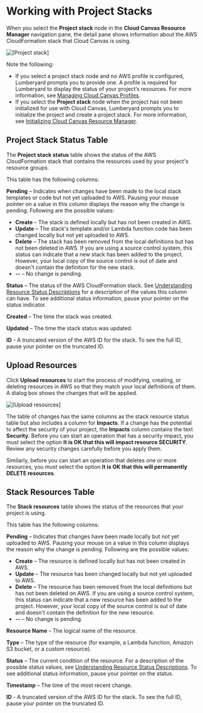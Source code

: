 # Working with Project Stacks<a name="cloud-canvas-ui-rm-project-stack"></a>

When you select the **Project stack** node in the **Cloud Canvas Resource Manager** navigation pane, the detail pane shows information about the AWS CloudFormation stack that Cloud Canvas is using\. 

![\[Project stack\]](http://docs.aws.amazon.com/lumberyard/latest/userguide/images/cloud_canvas/cloud-canvas-project-stack.png)

Note the following: 
+ If you select a project stack node and no AWS profile is configured, Lumberyard prompts you to provide one\. A profile is required for Lumberyard to display the status of your project’s resources\. For more information, see [Managing Cloud Canvas Profiles](cloud-canvas-ui-credentials-manager.md)\. 
+ If you select the **Project stack** node when the project has not been initialized for use with Cloud Canvas, Lumberyard prompts you to initialize the project and create a project stack\. For more information, see [Initializing Cloud Canvas Resource Manager](cloud-canvas-ui-rm-initialize.md)\. 

## Project Stack Status Table<a name="cloud-canvas-ui-rm-project-stack-status-table"></a>

The **Project stack status** table shows the status of the AWS CloudFormation stack that contains the resources used by your project's resource groups\. 

This table has the following columns: 

**Pending** – Indicates when changes have been made to the local stack templates or code but not yet uploaded to AWS\. Pausing your mouse pointer on a value in this column displays the reason why the change is pending\. Following are the possible values: 
+ **Create** – The stack is defined locally but has not been created in AWS\.
+ **Update** – The stack's template and/or Lambda function code has been changed locally but not yet uploaded to AWS\.
+ **Delete** – The stack has been removed from the local definitions but has not been deleted in AWS\. If you are using a source control system, this status can indicate that a new stack has been added to the project\. However, your local copy of the source control is out of date and doesn't contain the definition for the new stack\.
+  **\-\-** – No change is pending\. 

**Status** – The status of the AWS CloudFormation stack\. See [Understanding Resource Status Descriptions](cloud-canvas-ui-rm-resource-status-descriptions.md) for a description of the values this column can have\. To see additional status information, pause your pointer on the status indicator\. 

 **Created** – The time the stack was created\. 

 **Updated** – The time the stack status was updated\. 

 **ID** \- A truncated version of the AWS ID for the stack\. To see the full ID, pause your pointer on the truncated ID\. 

## Upload Resources<a name="cloud-canvas-ui-rm-upload-resources"></a>

Click **Upload resources** to start the process of modifying, creating, or deleting resources in AWS so that they match your local definitions of them\. A dialog box shows the changes that will be applied\.

![\[Upload resources\]](http://docs.aws.amazon.com/lumberyard/latest/userguide/images/cloud_canvas/cloud-canvas-project-stack-update-dialog.png)

The table of changes has the same columns as the stack resource status table but also includes a column for **Impacts**\. If a change has the potential to affect the security of your project, the **Impacts** column contains the text **Security**\. Before you can start an operation that has a security impact, you must select the option **It is OK that this will impact resource SECURITY**\. Review any security changes carefully before you apply them\. 

Similarly, before you can start an operation that deletes one or more resources, you must select the option **It is OK that this will permanently DELETE resources**\. 

## Stack Resources Table<a name="cloud-canvas-ui-rm-stack-resources-table"></a>

The **Stack resources** table shows the status of the resources that your project is using\. 

This table has the following columns: 

**Pending** – Indicates that changes have been made locally but not yet uploaded to AWS\. Pausing your mouse on a value in this column displays the reason why the change is pending\. Following are the possible values: 
+ **Create** – The resource is defined locally but has not been created in AWS\.
+ **Update** – The resource has been changed locally but not yet uploaded to AWS\.
+ **Delete** – The resource has been removed from the local definitions but has not been deleted on AWS\. If you are using a source control system, this status can indicate that a new resource has been added to the project\. However, your local copy of the source control is out of date and doesn't contain the definition for the new resource\.
+  **\-\-** – No change is pending\. 

 **Resource Name** – The logical name of the resource\. 

 **Type** – The type of the resource \(for example, a Lambda function, Amazon S3 bucket, or a custom resource\)\. 

 **Status** – The current condition of the resource\. For a description of the possible status values, see [Understanding Resource Status Descriptions](cloud-canvas-ui-rm-resource-status-descriptions.md)\. To see additional status information, pause your pointer on the status\. 

 **Timestamp** – The time of the most recent change\. 

 **ID** \- A truncated version of the AWS ID for the stack\. To see the full ID, pause your pointer on the truncated ID\. 